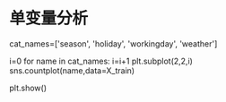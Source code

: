 # 单变量分析
cat_names=['season', 'holiday', 'workingday', 'weather']

i=0
for name in cat_names:
    i=i+1
    plt.subplot(2,2,i)
    sns.countplot(name,data=X_train) 
    
plt.show()
